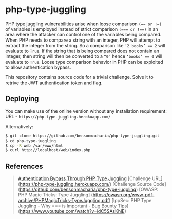 # php-type-juggling
PHP type juggling vulnerabilities arise when loose comparison `(== or !=)` of variables is employed instead of strict comparison `(=== or !==)` in an area where the attacker can control one of the variables being compared. When PHP needs to compare a string with an integer, PHP will attempt to extract the integer from the string. So a comparison like `‘2 books’ == 2` will evaluate to `True`. If the string that is being compared does not contain an integer, then string will then be converted to a `“0”` hence `‘books’ == 0` will evaluate to `True`. Loose type comparison behavior in PHP can be exploited to allow authentication bypass.

This repository contains source code for a trivial challenge. Solve it to retrive the JWT authentication token and flag.

## Deploying
You can make use of the online version without any installation requirement: URL - `https://php-type-juggling.herokuapp.com/`

Alternatively:
```sh
$ git clone https://github.com/bensonmacharia/php-type-juggling.git
$ cd php-type-juggling
$ cp -R web /var/www/html
$ curl http://localhost/web/index.php
```

## References
> [Authentication Bypass Through PHP Type Juggling](https://bmacharia.com/2022/05/14/php-type-juggling/)
> [Challenge URL] (https://php-type-juggling.herokuapp.com/)
> [Challenge Source Code] (https://github.com/bensonmacharia/php-type-juggling)
> [OWASP: PHP Magic Tricks: Type Juggling] (https://owasp.org/www-pdf-archive/PHPMagicTricks-TypeJuggling.pdf)
> [IppSec: PHP Type Juggling - Why === is Important - Bug Bounty Tips] (https://www.youtube.com/watch?v=idC5SAsKhlE)


